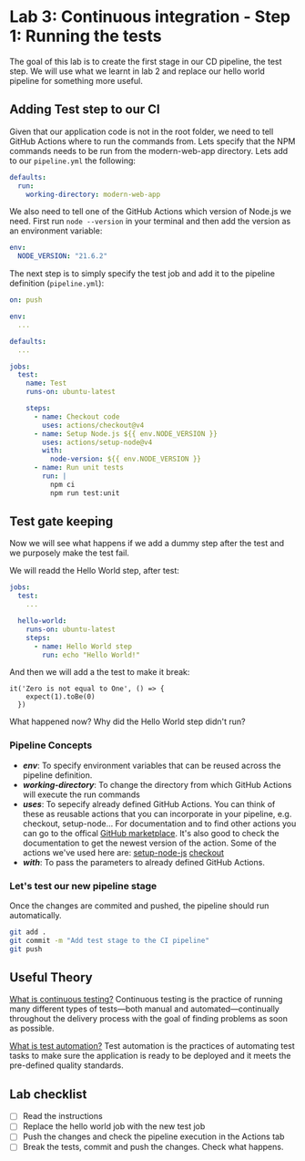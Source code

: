 # Lab 3: Continuous integration - Step 1: Running the tests

The goal of this lab is to create the first stage in our CD pipeline, the test step. We will use what we learnt in lab 2 and replace our hello world pipeline for something more useful.

## Adding Test step to our CI

Given that our application code is not in the root folder, we need to tell GitHub Actions where to run the commands from. Lets specify that the NPM commands needs to be run from the modern-web-app directory. Lets add to our `pipeline.yml` the following:

```yml
defaults:
  run:
    working-directory: modern-web-app
```

We also need to tell one of the GitHub Actions which version of Node.js we need. First run `node --version` in your terminal and then add the version as an environment variable:

```yml
env:
  NODE_VERSION: "21.6.2"
```

The next step is to simply specify the test job and add it to the pipeline definition (`pipeline.yml`):

```yml
on: push

env: 
  ...

defaults:
  ...

jobs:
  test:
    name: Test
    runs-on: ubuntu-latest

    steps:
      - name: Checkout code
        uses: actions/checkout@v4
      - name: Setup Node.js ${{ env.NODE_VERSION }}
        uses: actions/setup-node@v4
        with:
          node-version: ${{ env.NODE_VERSION }}
      - name: Run unit tests
        run: |
          npm ci
          npm run test:unit
```

## Test gate keeping
Now we will see what happens if we add a dummy step after the test and we purposely make the test fail.

We will readd the Hello World step, after test:

```yml
jobs:
  test:
    ...

  hello-world:
    runs-on: ubuntu-latest
    steps:
      - name: Hello World step
        run: echo "Hello World!"
```

And then we will add a the test to make it break:

```tsx
it('Zero is not equal to One', () => {
    expect(1).toBe(0)
  })
```

What happened now? Why did the Hello World step didn't run?

### Pipeline Concepts

- **_env_**: To specify environment variables that can be reused across the pipeline definition.
- **_working-directory_**: To change the directory from which GitHub Actions will execute the run commands
- **_uses_**: To sepecify already defined GitHub Actions. You can think of these as reusable actions that you can incorporate in your pipeline, e.g. checkout, setup-node... 
For documentation and to find other actions you can go to the offical [GitHub marketplace](https://github.com/marketplace?type=actions). It's also good to check the documentation to get the newest version of the action. Some of the actions we've used here are: 
[setup-node-js](https://github.com/marketplace/actions/setup-node-js-environment)
[checkout](https://github.com/marketplace/actions/checkout)
- **_with_**: To pass the parameters to already defined GitHub Actions.

### Let's test our new pipeline stage

Once the changes are commited and pushed, the pipeline should run automatically.

```bash
git add .
git commit -m "Add test stage to the CI pipeline"
git push
```

## Useful Theory

[What is continuous testing?](https://continuousdelivery.com/foundations/test-automation/)
Continuous testing is the practice of running many different types of tests—both manual and automated—continually throughout the delivery process with the goal of finding problems as soon as possible.

[What is test automation?](https://www.atlassian.com/devops/devops-tools/test-automation)
Test automation is the practices of automating test tasks to make sure the application is ready to be deployed and it meets the pre-defined quality standards.

## Lab checklist

- [ ] Read the instructions
- [ ] Replace the hello world job with the new test job
- [ ] Push the changes and check the pipeline execution in the Actions tab
- [ ] Break the tests, commit and push the changes. Check what happens.
